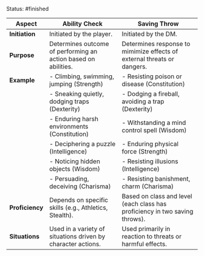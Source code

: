 Status: #finished 

| Aspect          | Ability Check                                                  | Saving Throw                                                                |
| --------------- | -------------------------------------------------------------- | --------------------------------------------------------------------------- |
| **Initiation**  | Initiated by the player.                                       | Initiated by the DM.                                                        |
| **Purpose**     | Determines outcome of performing an action based on abilities. | Determines response to mimimize effects of external threats or dangers.     |
| **Example**     | - Climbing, swimming, jumping (Strength)                       | - Resisting poison or disease (Constitution)                                |
|                 | - Sneaking quietly, dodging traps (Dexterity)                  | - Dodging a fireball, avoiding a trap (Dexterity)                           |
|                 | - Enduring harsh environments (Constitution)                   | - Withstanding a mind control spell (Wisdom)                                |
|                 | - Deciphering a puzzle (Intelligence)                          | - Enduring physical force (Strength)                                        |
|                 | - Noticing hidden objects (Wisdom)                             | - Resisting illusions (Intelligence)                                        |
|                 | - Persuading, deceiving (Charisma)                             | - Resisting banishment, charm (Charisma)                                    |
| **Proficiency** | Depends on specific skills (e.g., Athletics, Stealth).         | Based on class and level (each class has proficiency in two saving throws). |
| **Situations**  | Used in a variety of situations driven by character actions.   | Used primarily in reaction to threats or harmful effects.                   |





